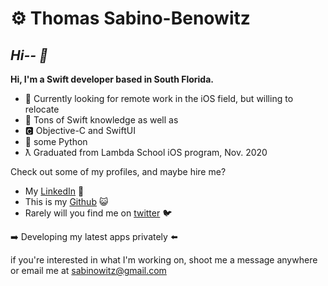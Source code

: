 
# ⚙︎ Thomas Sabino-Benowitz
## *Hi-- 👋*


**Hi, I'm a Swift developer based in South Florida.**

 - 🌯 Currently looking for remote work in the iOS field, but willing to relocate
 - 📲 Tons of Swift knowledge as well as
 - 🅲 Objective-C and SwiftUI 
 - 🐍 some Python
  -  ƛ Graduated from Lambda School iOS program, Nov. 2020

Check out some of my profiles, and maybe hire me?

 - My [LinkedIn](https://www.linkedin.com/in/thomassabinobenowitz/) 💼
 - This is my [Github](https://www.github.com/RoastBeefKazenakis) 😺
- Rarely will you find me on [twitter](https://www.twitter.com/sabinowitz) 🐦
 
➡️ Developing my latest apps privately ⬅️

if you're interested in what I'm working on, shoot me a message anywhere or email me at sabinowitz@gmail.com
